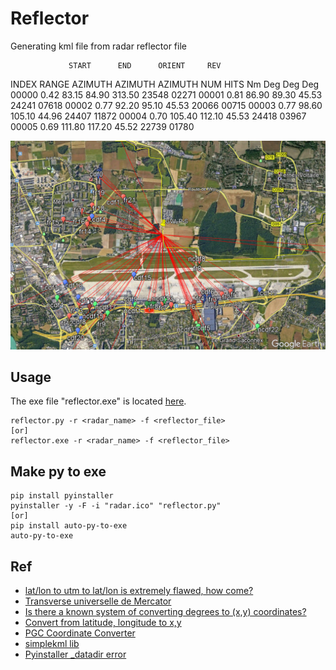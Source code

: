 # Reflector
Generating kml file from radar reflector file

                 START      END      ORIENT     REV
INDEX   RANGE   AZIMUTH   AZIMUTH   AZIMUTH     NUM   HITS
         Nm       Deg       Deg       Deg
00000      0.42     83.15     84.90    313.50  23548  02271
00001      0.81     86.90     89.30     45.53  24241  07618
00002      0.77     92.20     95.10     45.53  20066  00715
00003      0.77     98.60    105.10     44.96  24407  11872
00004      0.70    105.40    112.10     45.53  24418  03967
00005      0.69    111.80    117.20     45.52  22739  01780

<p align="middle" ><img src="/images/reflector.png" alt="Reflector map" width="600"></p>


## Usage
The exe file "reflector.exe" is located [here](/output/reflector.exe).

    reflector.py -r <radar_name> -f <reflector_file>
    [or]
    reflector.exe -r <radar_name> -f <reflector_file>

## Make py to exe

    pip install pyinstaller
    pyinstaller -y -F -i "radar.ico" "reflector.py"
    [or]
    pip install auto-py-to-exe
    auto-py-to-exe

## Ref

- [lat/lon to utm to lat/lon is extremely flawed, how come?](https://stackoverflow.com/questions/6778288/lat-lon-to-utm-to-lat-lon-is-extremely-flawed-how-come)
- [Transverse universelle de Mercator](https://fr.wikipedia.org/wiki/Transverse_universelle_de_Mercator)
- [Is there a known system of converting degrees to (x,y) coordinates?](https://forums.tigsource.com/index.php?topic=34039.0)
- [Convert from latitude, longitude to x,y](https://stackoverflow.com/questions/16266809/convert-from-latitude-longitude-to-x-y)
- [PGC Coordinate Converter](https://www.pgc.umn.edu/apps/convert/)
- [simplekml lib](https://simplekml.readthedocs.io/en/latest/)
- [Pyinstaller _datadir error](https://stackoverflow.com/questions/55824830/i-get-error-no-module-named-pyproj-datadir-after-i-made-py-to-exe-with-py)